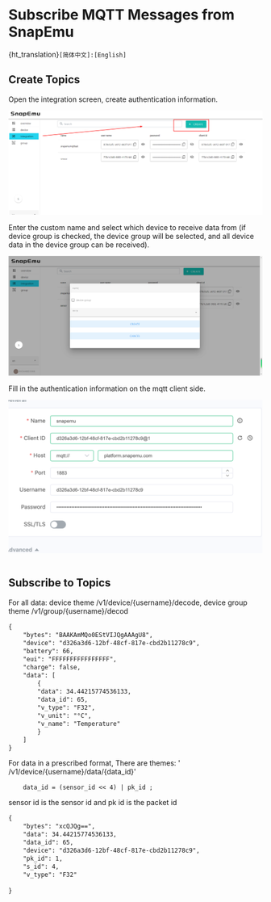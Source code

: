 # Subscribe MQTT Messages from SnapEmu
{ht_translation}`[简体中文]:[English]`

## Create Topics
Open the integration screen, create authentication information.

![](img/subscribe_mqtt_messages_from_snapemu/01.jpg)

Enter the custom name and select which device to receive data from (if device group is checked, the device group will be selected, and all device data in the device group can be received).

![](img/subscribe_mqtt_messages_from_snapemu/02.jpg)

Fill in the authentication information on the mqtt client side.

![](img/subscribe_mqtt_messages_from_snapemu/03.jpg)

``` {Note} The client id is separated by an @, and the information after the @ at the end can be customized.
```

## Subscribe to Topics
For all data: device theme /v1/device/{username}/decode, device group theme
/v1/group/{username}/decod 

```
{
	"bytes": "BAAKAmMQo0EStVIJQgAAAgU8",
	"device": "d326a3d6-12bf-48cf-817e-cbd2b11278c9",
	"battery": 66,
	"eui": "FFFFFFFFFFFFFFFF",
	"charge": false,
	"data": [
		{
 		"data": 34.44215774536133,
 		"data_id": 65,
 		"v_type": "F32",
 		"v_unit": "°C",
 		"v_name": "Temperature"
		}
 	]
}
```

For data in a prescribed format, There are themes: ' /v1/device/{username}/data/{data_id}'

```
	data_id = (sensor_id << 4) | pk_id ;
```

sensor id is the sensor id and pk id is the packet id

```
{
 	"bytes": "xcQJQg==",
	"data": 34.44215774536133,
	"data_id": 65,
 	"device": "d326a3d6-12bf-48cf-817e-cbd2b11278c9",
	"pk_id": 1,
	"s_id": 4,
 	"v_type": "F32"

}
```

